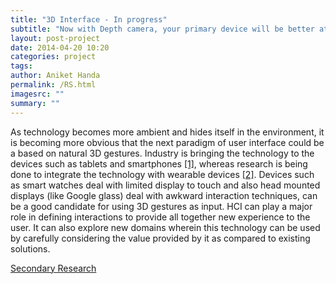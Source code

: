 ```yaml
---
title: "3D Interface - In progress"
subtitle: "Now with Depth camera, your primary device will be better at sensing its surroundings. Can we create a more immersive content consumption medium using this technology?"
layout: post-project
date: 2014-04-20 10:20
categories: project
tags:
author: Aniket Handa
permalink: /RS.html
imagesrc: ""
summary: ""
---
```

As technology becomes more ambient and hides itself in the environment, it is becoming more obvious that the next paradigm of user interface could be a based on natural 3D gestures. Industry is bringing the technology to the devices such as tablets and smartphones [[1]](http://www.theverge.com/2014/1/6/5281120/kinect-like-cameras-are-coming-to-your-next-laptop-or-tablet), whereas research is being done to integrate the technology with wearable devices [[2]](http://dl.acm.org/citation.cfm?id=2502042). Devices such as smart watches deal with limited display to touch and also head mounted displays (like Google glass) deal with awkward interaction techniques, can be a good candidate for using 3D gestures as input. HCI can play a major role in defining interactions to provide all together new experience to the user. It can also explore new domains wherein this technology can be used by carefully considering the value provided by it as compared to existing solutions.

[Secondary Research](/RS/post1.html)

			